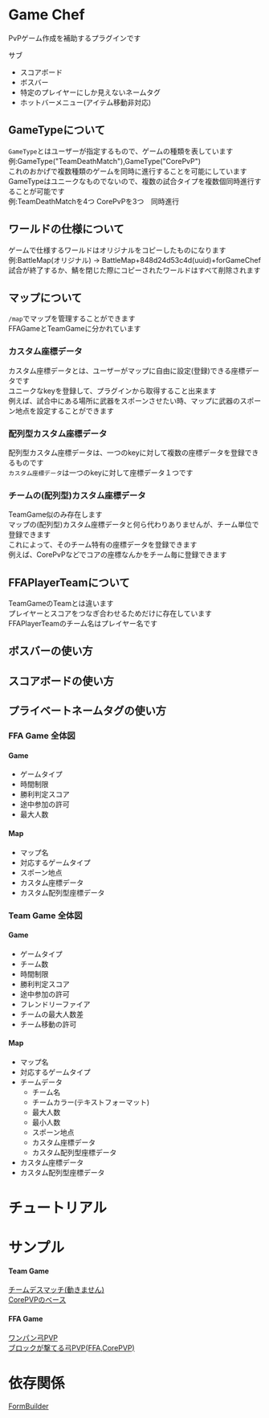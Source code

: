 # Game Chef
PvPゲーム作成を補助するプラグインです  

サブ
 - スコアボード
 - ボスバー
 - 特定のプレイヤーにしか見えないネームタグ
 - ホットバーメニュー(アイテム移動非対応)


## GameTypeについて
`GameType`とはユーザーが指定するもので、ゲームの種類を表しています  
例:GameType("TeamDeathMatch"),GameType("CorePvP")  
これのおかげで複数種類のゲームを同時に進行することを可能にしています  
GameTypeはユニークなものでないので、複数の試合タイプを複数個同時進行することが可能です  
例:TeamDeathMatchを4つ CorePvPを3つ　同時進行   

## ワールドの仕様について
ゲームで仕様するワールドはオリジナルをコピーしたものになります  
例:BattleMap(オリジナル) → BattleMap+848d24d53c4d(uuid)+forGameChef    
試合が終了するか、鯖を閉じた際にコピーされたワールドはすべて削除されます  

## マップについて
`/map`でマップを管理することができます  
FFAGameとTeamGameに分かれています  

### カスタム座標データ
カスタム座標データとは、ユーザーがマップに自由に設定(登録)できる座標データです  
ユニークなkeyを登録して、プラグインから取得すること出来ます  
例えば、試合中にある場所に武器をスポーンさせたい時、マップに武器のスポーン地点を設定することができます  

### 配列型カスタム座標データ
配列型カスタム座標データは、一つのkeyに対して複数の座標データを登録できるものです  
`カスタム座標データ`は一つのkeyに対して座標データ１つです  

### チームの(配列型)カスタム座標データ
TeamGame似のみ存在します  
マップの(配列型)カスタム座標データと何ら代わりありませんが、チーム単位で登録できます  
これによって、そのチーム特有の座標データを登録できます  
例えば、CorePvPなどでコアの座標なんかをチーム毎に登録できます  

## FFAPlayerTeamについて
TeamGameのTeamとは違います  
プレイヤーとスコアをつなぎ合わせるためだけに存在しています  
FFAPlayerTeamのチーム名はプレイヤー名です  

## ボスバーの使い方
## スコアボードの使い方
## プライベートネームタグの使い方

### FFA Game 全体図
#### Game
 - ゲームタイプ
 - 時間制限
 - 勝利判定スコア
 - 途中参加の許可
 - 最大人数

#### Map
 - マップ名
 - 対応するゲームタイプ
 - スポーン地点
 - カスタム座標データ
 - カスタム配列型座標データ

### Team Game 全体図
#### Game
 - ゲームタイプ
 - チーム数
 - 時間制限
 - 勝利判定スコア
 - 途中参加の許可
 - フレンドリーファイア
 - チームの最大人数差
 - チーム移動の許可

#### Map
- マップ名
- 対応するゲームタイプ
- チームデータ
   - チーム名
   - チームカラー(テキストフォーマット)
   - 最大人数
   - 最小人数
   - スポーン地点
   - カスタム座標データ
   - カスタム配列型座標データ
- カスタム座標データ
- カスタム配列型座標データ


# チュートリアル

# サンプル
#### Team Game
[チームデスマッチ(動きません)](https://github.com/suinua/tdm)  
[CorePVPのベース](https://github.com/suinua/core_game)

#### FFA Game
[ワンパン弓PVP](https://github.com/suinua/Arch)  
[ブロックが撃てる弓PVP(FFA,CorePVP)](https://github.com/suinua/BlockShooter)  

# 依存関係
[FormBuilder](https://github.com/suinua/form_builder)  
